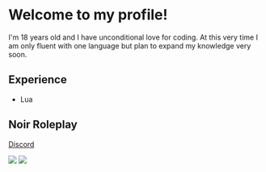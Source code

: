 # Welcome to my profile!
I'm 18 years old and I have unconditional love for coding. At this very time I am only fluent with one language but plan to expand my knowledge very soon.

## Experience
- Lua

## Noir Roleplay
[Discord](https://www.discord.gg/nrp)

<img src="https://github-readme-stats.vercel.app/api?username=BreezyTheDev&count_private=true&include_all_commits=true&show_icons=true&theme=omni&custom_title=BreezyTheDev Stats"/>
<img src="https://komarev.com/ghpvc/?username=BreezyTheDev&style=flat-square"/>

